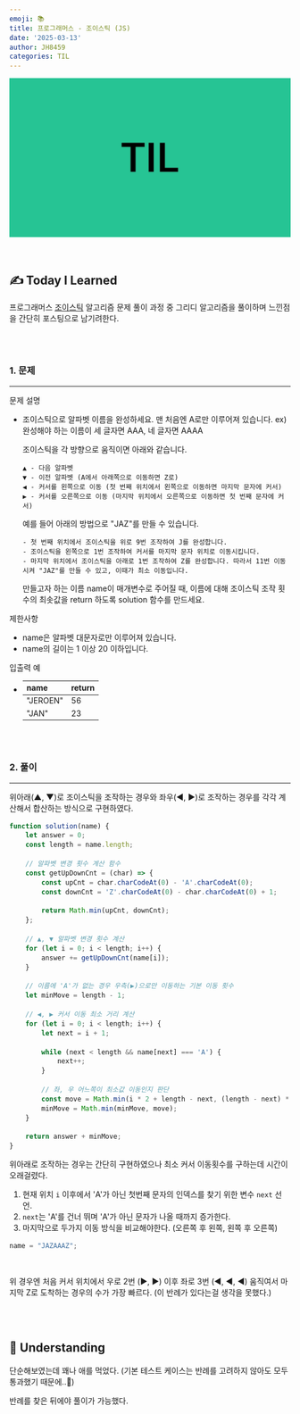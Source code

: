 ```yaml
---
emoji: 📚
title: 프로그래머스 - 조이스틱 (JS)
date: '2025-03-13'
author: JH8459
categories: TIL
---
```


![github-blog.png](../../assets/common/til.jpeg)

<br>

## ✍️ **T**oday **I** **L**earned

프로그래머스 <a href="https://school.programmers.co.kr/learn/courses/30/lessons/42860" target="_blank">조이스틱</a> 알고리즘 문제 풀이 과정 중 그리디 알고리즘을 풀이하며 느낀점을 간단히 포스팅으로 남기려한다.

<br>
<br>

### 1. 문제

---

문제 설명
  
- 조이스틱으로 알파벳 이름을 완성하세요. 맨 처음엔 A로만 이루어져 있습니다. ex) 완성해야 하는 이름이 세 글자면 AAA, 네 글자면 AAAA

  조이스틱을 각 방향으로 움직이면 아래와 같습니다.

  ```
  ▲ - 다음 알파벳
  ▼ - 이전 알파벳 (A에서 아래쪽으로 이동하면 Z로)
  ◀ - 커서를 왼쪽으로 이동 (첫 번째 위치에서 왼쪽으로 이동하면 마지막 문자에 커서)
  ▶ - 커서를 오른쪽으로 이동 (마지막 위치에서 오른쪽으로 이동하면 첫 번째 문자에 커서)
  ```
  
  예를 들어 아래의 방법으로 "JAZ"를 만들 수 있습니다.

  ```
  - 첫 번째 위치에서 조이스틱을 위로 9번 조작하여 J를 완성합니다.
  - 조이스틱을 왼쪽으로 1번 조작하여 커서를 마지막 문자 위치로 이동시킵니다.
  - 마지막 위치에서 조이스틱을 아래로 1번 조작하여 Z를 완성합니다. 따라서 11번 이동시켜 "JAZ"를 만들 수 있고, 이때가 최소 이동입니다.
  ```

  만들고자 하는 이름 name이 매개변수로 주어질 때, 이름에 대해 조이스틱 조작 횟수의 최솟값을 return 하도록 solution 함수를 만드세요.

제한사항

- name은 알파벳 대문자로만 이루어져 있습니다.
- name의 길이는 1 이상 20 이하입니다.

입출력 예

- |name|return|
  |---|---|
  |"JEROEN"|56|
  |"JAN"|23|

<br>
<br>

### 2. 풀이
---

위아래(▲, ▼)로 조이스틱을 조작하는 경우와 좌우(◀, ▶)로 조작하는 경우를 각각 계산해서 합산하는 방식으로 구현하였다.

```javascript
function solution(name) {
    let answer = 0;
    const length = name.length;

    // 알파벳 변경 횟수 계산 함수
    const getUpDownCnt = (char) => {
        const upCnt = char.charCodeAt(0) - 'A'.charCodeAt(0);
        const downCnt = 'Z'.charCodeAt(0) - char.charCodeAt(0) + 1;

        return Math.min(upCnt, downCnt);
    };

    // ▲, ▼ 알파벳 변경 횟수 계산
    for (let i = 0; i < length; i++) {
        answer += getUpDownCnt(name[i]);
    }

    // 이름에 'A'가 없는 경우 우측(▶)으로만 이동하는 기본 이동 횟수
    let minMove = length - 1;
    
    // ◀, ▶ 커서 이동 최소 거리 계산
    for (let i = 0; i < length; i++) {
        let next = i + 1;
        
        while (next < length && name[next] === 'A') {
            next++;
        }
        
        // 좌, 우 어느쪽이 최소값 이동인지 판단
        const move = Math.min(i * 2 + length - next, (length - next) * 2 + i);
        minMove = Math.min(minMove, move);
    }

    return answer + minMove;
}
```

위아래로 조작하는 경우는 간단히 구현하였으나 최소 커서 이동횟수를 구하는데 시간이 오래걸렸다.

1. 현재 위치 `i` 이후에서 'A'가 아닌 첫번째 문자의 인덱스를 찾기 위한 변수 `next` 선언.
2. `next`는 'A'를 건너 뛰며 'A'가 아닌 문자가 나올 때까지 증가한다.
3. 마지막으로 두가지 이동 방식을 비교해야한다. (오른쪽 후 왼쪽, 왼쪽 후 오른쪽)

``` javascript
name = "JAZAAAZ";
```

<br>

위 경우엔 처음 커서 위치에서 우로 2번 (▶, ▶) 이후 좌로 3번 (◀, ◀, ◀) 움직여서 마지막 Z로 도착하는 경우의 수가 가장 빠르다. (이 반례가 있다는걸 생각을 못했다.)

<br>
<br>

## 🤔 Understanding

단순해보였는데 꽤나 애를 먹었다. (기본 테스트 케이스는 반례를 고려하지 않아도 모두 통과했기 때문에..🥲)

반례를 찾은 뒤에야 풀이가 가능했다.

<br>
<br>

